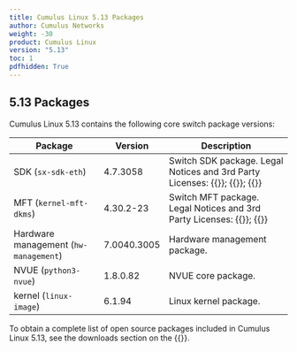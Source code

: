 ```yaml
---
title: Cumulus Linux 5.13 Packages
author: Cumulus Networks
weight: -30
product: Cumulus Linux
version: "5.13"
toc: 1
pdfhidden: True
---
```

## 5.13 Packages

Cumulus Linux 5.13 contains the following core switch package versions:

| Package | Version | Description |
| --- | ----| ----------- |
| SDK (`sx-sdk-eth`) | 4.7.3058  | Switch SDK package. Legal Notices and 3rd Party Licenses: {{<exlink url="https://content.mellanox.com/Legal/3rdPartyUnifyNotice_SDK_sx_sdk_4_7_3000_4.7.2948-010.pdf" text="SDK 3rd Party Unify Notice">}}; {{<exlink url="https://content.mellanox.com/Legal/3rdPartyNotice_SDK_sx_sdk_4_7_3000_4.7.2948-010.pdf" text="SDK 3rd Party Notice">}}; {{<exlink url="https://content.mellanox.com/Legal/license_SDK_sx_sdk_4_7_3000_4.7.2948-010.pdf" text="SDK License">}} |
| MFT (`kernel-mft-dkms`) | 4.30.2-23 | Switch MFT package. Legal Notices and 3rd Party Licenses: {{<exlink url="https://content.mellanox.com/Legal/3rdPartyNotice_MFT_LINUX_4_30_2_mft-4.30.2.pdf" text="MFT 3rd Party Notice">}}; {{<exlink url="https://content.mellanox.com/Legal/license_MFT_LINUX_4_30_2_mft-4.30.2.pdf" text="MFT License">}} |
| Hardware management (`hw-management`) | 7.0040.3005 | Hardware management package.|
| NVUE (`python3-nvue`) | 1.8.0.82 | NVUE core package. |
| kernel (`linux-image`) | 6.1.94 | Linux kernel package. |

To obtain a complete list of open source packages included in Cumulus Linux 5.13, see the downloads section on the {{<exlink url="https://enterprise-support.nvidia.com/s/" text="NVIDIA Enterprise support portal">}}.
